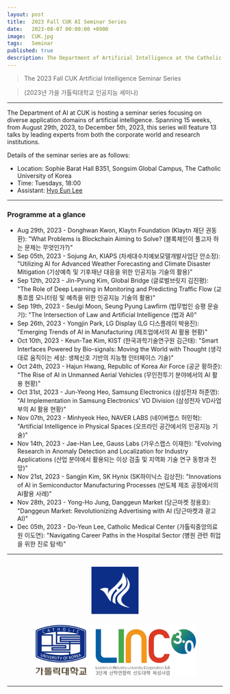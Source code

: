 ```yaml
---
layout: post
title:  2023 Fall CUK AI Seminar Series
date:   2023-08-07 00:00:00 +0900
image:  CUK.jpg
tags:   Seminar
published: true
description: The Department of Artificial Intelligence at the Catholic University of Korea is hosting a series of seminars on various areas of application of artificial intelligence. Spanning 15 weeks, from August 29th, 2023, to December 5th, 2023, this series will feature 13 talks by leading experts.
---
```


> The 2023 Fall CUK Artificial Intelligence Seminar Series

> (2023년 가을 가톨릭대학교 인공지능 세미나)

***

The Department of AI at CUK is hosting a seminar series focusing on diverse application domains of artificial intelligence. Spanning 15 weeks, from August 29th, 2023, to December 5th, 2023, this series will feature 13 talks by leading experts from both the corporate world and research institutions.

Details of the seminar series are as follows:
* Location: Sophie Barat Hall B351, Songsim Global Campus, The Catholic University of Korea
* Time: Tuesdays, 18:00
* Assistant: [Hyo Eun Lee](https://nslab-cuk.github.io/member/helee)

***

### Programme at a glance
* Aug 29th, 2023 - Donghwan Kwon, Klaytn Foundation (Klaytn 재단 권동환): "What Problems is Blockchain Aiming to Solve? (블록체인이 풀고자 하는 문제는 무엇인가?)"
* Sep 05th, 2023 - Sojung An, KIAPS (차세대수치예보모델개발사업단 안소정): "Utilizing AI for Advanced Weather Forecasting and Climate Disaster Mitigation (기상예측 및 기후재난 대응을 위한 인공지능 기술의 활용)"
* Sep 12th, 2023 - Jin-Pyung Kim, Global Bridge (글로벌브릿지 김진평): "The Role of Deep Learning in Monitoring and Predicting Traffic Flow (교통흐름 모니터링 및 예측을 위한 인공지능 기술의 활용)"
* Sep 19th, 2023 - Seulgi Moon, Seung Pyung Lawfirm (법무법인 승평 문슬기): "The Intersection of Law and Artificial Intelligence (법과 AI)"
* Sep 26th, 2023 - Yongjin Park, LG Display (LG 디스플레이 박용진): "Emerging Trends of AI in Manufacturing (제조업에서의 AI 활용 현황)"
* Oct 10th, 2023 - Keun-Tae Kim, KIST (한국과학기술연구원 김근태): "Smart Interfaces Powered by Bio-signals: Moving the World with Thought (생각대로 움직이는 세상: 생체신호 기반의 지능형 인터페이스 기술)"
* Oct 24th, 2023 - Hajun Hwang, Republic of Korea Air Force (공군 황하준): "The Rise of AI in Unmanned Aerial Vehicles (무인전투기 분야에서의 AI 활용 현황)"
* Oct 31st, 2023 - Jun-Yeong Heo, Samsung Electronics (삼성전자 허준영): "AI Implementation in Samsung Electronics' VD Division (삼성전자 VD사업부의 AI 활용 현황)"
* Nov 07th, 2023 - Minhyeok Heo, NAVER LABS (네이버랩스 허민혁): "Artificial Intelligence in Physical Spaces (오프라인 공간에서의 인공지능 기술)"
* Nov 14th, 2023 - Jae-Han Lee, Gauss Labs (가우스랩스 이재한): "Evolving Research in Anomaly Detection and Localization for Industry Applications (산업 분야에서 활용되는 이상 검출 및 지역화 기술 연구 동향과 전망)"
* Nov 21st, 2023 - Sangjin Kim, SK Hynix (SK하이닉스 김상진): "Innovations of AI in Semiconductor Manufacturing Processes (반도체 제조 공정에서의 AI활용 사례)"
* Nov 28th, 2023 - Yong-Ho Jung, Danggeun Market (당근마켓 정용호): "Danggeun Market: Revolutionizing Advertising with AI (당근마켓과 광고 AI)"
* Dec 05th, 2023 - Do-Yeun Lee, Catholic Medical Center (가톨릭중앙의료원 이도연): "Navigating Career Paths in the Hospital Sector (병원 관련 취업을 위한 진로 탐색)"

***

<p align="center"><a href="https://cukai.catholic.ac.kr/cukai/index.html"><img align="center" src="/images/AI_Logo.png" style="width : 110px; margin : 15px"></a><a href="https://linc.catholic.ac.kr/lincplus/index.html"><img align="center" src="/images/CUKLINK_Logo.jpg" style="width : 380px; margin : 10px; max-width: 90%"></a></p>

***
